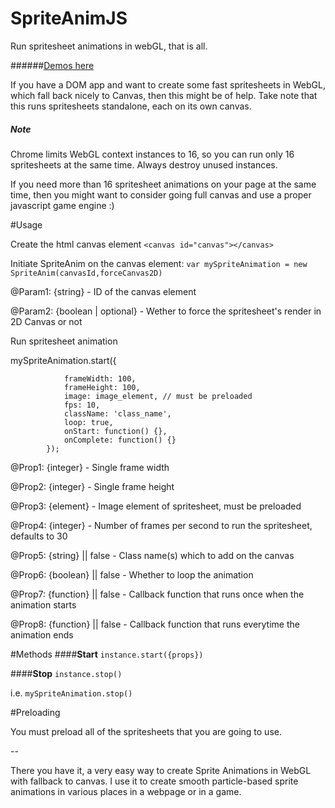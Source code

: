 # SpriteAnimJS
Run spritesheet animations in webGL, that is all.

######[Demos here](http://catalinberta.github.io/spriteanimjs/)

If you have a DOM app and want to create some fast spritesheets
in WebGL, which fall back nicely to Canvas, then this might be of help.
Take note that this runs spritesheets standalone, each on its own canvas.

##### Note
Chrome limits WebGL context instances to 16, so you can run only 16 
spritesheets at the same time. Always destroy unused instances.

If you need more than 16 spritesheet animations on your page at the same time, then you 
might want to consider going full canvas and use a proper javascript game 
engine :)

#Usage

Create the html canvas element
`<canvas id="canvas"></canvas>`

Initiate SpriteAnim on the canvas element: `var mySpriteAnimation = new SpriteAnim(canvasId,forceCanvas2D)`

@Param1: {string} - ID of the canvas element

@Param2: {boolean | optional} - Wether to force the spritesheet's render in 2D Canvas or not

Run spritesheet animation

mySpriteAnimation.start({

				frameWidth: 100,
				frameHeight: 100,
				image: image_element, // must be preloaded
				fps: 10,
				className: 'class_name',
				loop: true,
				onStart: function() {},
				onComplete: function() {}
			});
			
@Prop1: {integer} - Single frame width

@Prop2: {integer} - Single frame height

@Prop3: {element} - Image element of spritesheet, must be preloaded

@Prop4: {integer} - Number of frames per second to run the spritesheet, defaults to 30

@Prop5: {string} || false - Class name(s) which to add on the canvas

@Prop6: {boolean} || false - Whether to loop the animation

@Prop7: {function} || false - Callback function that runs once when the animation starts

@Prop8: {function} || false - Callback function that runs everytime the animation ends

#Methods
####**Start**
`instance.start({props})`

####**Stop**
`instance.stop()`

i.e. `mySpriteAnimation.stop()`

#Preloading

You must preload all of the spritesheets that you are going to use.

--

There you have it, a very easy way to create Sprite Animations in WebGL with fallback to canvas.
I use it to create smooth particle-based sprite animations in various places in a webpage or in a game.

